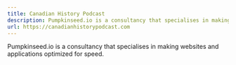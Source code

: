 ```yaml
---
title: Canadian History Podcast
description: Pumpkinseed.io is a consultancy that specialises in making websites and applications optimized for speed.
url: https://canadianhistorypodcast.com
---
```


Pumpkinseed.io is a consultancy that specialises in making websites and applications optimized for speed.
